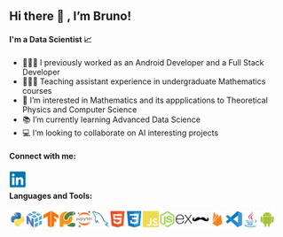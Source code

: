 ## Hi there 👋 , I’m Bruno!

#### I'm a Data Scientist 📈

- 👨🏽‍💻 I previously worked as an Android Developer and a Full Stack Developer
- 👨🏽‍🏫  Teaching assistant experience in undergraduate Mathematics courses
- 🧠  I’m interested in Mathematics and its appplications to Theoretical Physics and Computer Science
- 📚  I’m currently learning Advanced Data Science
- 💻  I’m looking to collaborate on AI interesting projects 

#### Connect with me:

[<img align="left" alt="bmarroc | Linkedin" width="30px" src="https://raw.githubusercontent.com/devicons/devicon/master/icons/linkedin/linkedin-original.svg" />][linkedin]

<br/>

#### Languages and Tools:
<img align="left" alt="Python" width="30px" src="https://raw.githubusercontent.com/devicons/devicon/master/icons/python/python-original.svg">
<img align="left" alt="Numpy" width="30px" src="https://raw.githubusercontent.com/devicons/devicon/master/icons/numpy/numpy-original.svg">
<img align="left" alt="TensorFlow" width="30px" src="https://raw.githubusercontent.com/devicons/devicon/master/icons/tensorflow/tensorflow-original.svg">
<img align="left" alt="PyCharm" width="30px" src="https://raw.githubusercontent.com/devicons/devicon/master/icons/pycharm/pycharm-original.svg">
<img align="left" alt="Jupyter" width="30px" img src='https://raw.githubusercontent.com/devicons/devicon/master/icons/jupyter/jupyter-original-wordmark.svg'>
<img align="left" alt="MySQL" width="30px" src="https://raw.githubusercontent.com/devicons/devicon/master/icons/mysql/mysql-original.svg">
<img align="left" alt="HTML5" width="30px" src="https://raw.githubusercontent.com/devicons/devicon/master/icons/html5/html5-original.svg" />
<img align="left" alt="CSS3" width="30px" src="https://raw.githubusercontent.com/devicons/devicon/master/icons/css3/css3-original.svg" />
<img align="left" alt="JavaScript" width="30px" src="https://raw.githubusercontent.com/devicons/devicon/master/icons/javascript/javascript-plain.svg">
<img align="left" alt="Node.js" width="30px" src="https://raw.githubusercontent.com/devicons/devicon/master/icons/nodejs/nodejs-original.svg">
<img align="left" alt="Express" width="30px" src="https://raw.githubusercontent.com/devicons/devicon/master/icons/express/express-original.svg">
<img align="left" alt="Handlebars" width="30px" src="https://raw.githubusercontent.com/devicons/devicon/master/icons/handlebars/handlebars-original.svg">
<img align="left" alt="Firebase" width="30px" src="https://raw.githubusercontent.com/devicons/devicon/master/icons/firebase/firebase-plain.svg">
<img align="left" alt="Visual Studio Code" width="30px" src="https://raw.githubusercontent.com/devicons/devicon/master/icons/vscode/vscode-original.svg">
<img align="left" alt="Java" width="30px" src="https://raw.githubusercontent.com/devicons/devicon/master/icons/java/java-original.svg">
<img align="left" alt="Android" width="30px" src="https://raw.githubusercontent.com/devicons/devicon/master/icons/android/android-original.svg">


[linkedin]: https://www.linkedin.com





<!--- 
- 👋 Hi, I’m @bmarroc
- 👀 I’m interested in ...
- 🌱 I’m currently learning ...
- 💞️ I’m looking to collaborate on ...
- 📫 How to reach me ...
--->

<!---
bmarroc/bmarroc is a ✨ special ✨ repository because its `README.md` (this file) appears on your GitHub profile.
You can click the Preview link to take a look at your changes.
--->
